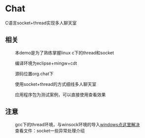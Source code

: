 # Chat
C语言socket+thread实现多人聊天室
## **相关**
&nbsp;　　本demo是为了熟练掌握linux c下的thread和socket

&nbsp;　　编译环境为eclipse+mingw+cdt 

&nbsp;　　源码位置org.chat下 

&nbsp;　　使用socket+thread的方式细线多人聊天室 

&nbsp;　　应用程序包为测试案例，可以直接使用查看效果 

## **注意**
&nbsp;　　gcc下的thread环境，与winsock环境的导入[windows点这里解决](https://github.com/TF27674569/C_Base/tree/master/Demo/socket)  
&nbsp;　　查看文件：socket一些异常处理介绍




